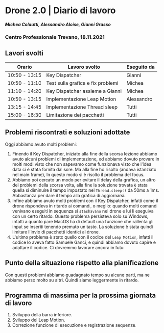 # Drone 2.0 | Diario di lavoro
##### Michea Colautti, Alessandro Aloise, Gianni Grasso
### Centro Professionale Trevano, 18.11.2021

## Lavori svolti


|Orario        |Lavoro svolto                                                      |Eseguito da         |
|--------------|-------------------------------------------------------------------|--------------------|
|10:50 - 13:15 | Key Dispatcher                                                    | Gianni             |
|10:50 - 11:10 | Test sulla grafica e fix problemi                                 | Michea             |
|11:10 - 14:20 | Key Dispatcher assieme a Gianni                                   | Michea             |
|10:50 - 13:15 | Implementazione Leap Motion                                       | Alessandro         |
|13:15 - 14:45 | Implementazione Thread sleep                                      | Tutti              |
|15:00 - 16:30 | Limitazione dei pacchetti                                         | Tutti              |


## Problemi riscontrati e soluzioni adottate

Oggi abbiamo avuto molti problemi:

1. Finendo il Key Dispatcher, iniziato alla fine della scorsa lezione abbiamo avuto alcuni problemi di implementazione, ed abbiamo dovuto provare in molti modi visto che non sapevamo come funzionava visto che l'idea data ci è stata fornita dal sore. Ma alla fine ho risolto (andava istanziato nel main frame), In questo modo si è risolto il problema del focus. 
2. Abbiamo poi cercato un modo per evitare il delay della grafica, un altro dei problemi della scorsa volta, alla fine la soluzione trovata è stata quella si diminuire il tempo impostato nel `Thread.sleep()` da 50ms a 1ms. Abbastanza per dare il tempo alla grafica di aggiornarsi. 
3. Infine abbiamo avuto molti problemi con il Key Dispatcher, infatti come il drone rispondeva in ritardo ai comandi, o meglio: quando molti comandi venivano eseguiti in sequenza si `stashavano` nel drone e lui li eseguiva con un certo ritardo. Questo problema persisteva solo su Windows, infatti a quanto pare MacOS ha di default una funzione che rallenta gli input se inseriti tenendo premuto un tasto. La soluzione è stata quindi limitare l'invio di pacchetti identici al drone.
4. L'ultimo problema è stato quello con il codice del `Leap Motion`, infatti il codice lo aveva fatto Samuele Ganci, e quindi abbiamo dovuto capire e adattare il codice. Ci dovremmo lavorare ancora in futu

##  Punto della situazione rispetto alla pianificazione
Con questi problemi abbiamo guadagnato tempo su alcune parti, ma ne abbiamo perso molto su altri. Quindi siamo leggermente in ritardo.

## Programma di massima per la prossima giornata di lavoro
1. Sviluppo della barra inferiore.
2. Sviluppo del Leap Motion.
3. Correzione funzione di esecuzione e registrazione sequenze.

